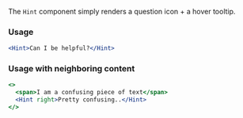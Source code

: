 The `Hint` component simply renders a question icon + a hover tooltip.

### Usage

```jsx
<Hint>Can I be helpful?</Hint>
```

### Usage with neighboring content

```jsx
<>
  <span>I am a confusing piece of text</span>
  <Hint right>Pretty confusing..</Hint>
</>
```
